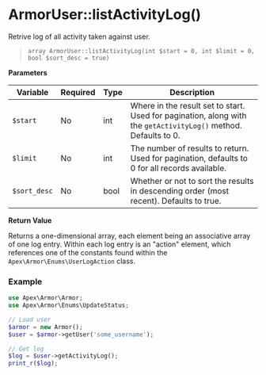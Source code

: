 
# ArmorUser::listActivityLog()

Retrive log of all activity taken against user.

> `array ArmorUser::listActivityLog(int $start = 0, int $limit = 0, bool $sort_desc = true)`

**Parameters**

Variable | Required | Type | Description
------------- |------------- |------------- |------------- 
`$start` | No | int | Where in the result set to start.  Used for pagination, along with the `getActivityLog()` method.  Defaults to 0.
`$limit` | No | int | The number of results to return.  Used for pagination, defaults to 0 for all records available.
`$sort_desc` | No | bool | Whether or not to sort the results in descending order (most recent).  Defaults to true.

**Return Value**

Returns a one-dimensional array, each element being an associative array of one log entry.  Within each log entry is an "action" element, which references one of the constants found within the `Apex\Armor\Enums\UserLogAction` class.


### Example

~~~php
use Apex\Armor\Armor;
use Apex\Armor\Enums\UpdateStatus;

// Load user
$armor = new Armor();
$user = $armor->getUser('some_username');

// Get log
$log = $user->getActivityLog();
print_r($log);
~~~


